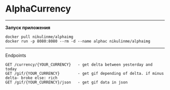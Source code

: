 # AlphaCurrency

___
**Запуск приложения**

```
docker pull nikulinme/alphaimg
docker run -p 8080:8080 --rm -d --name alphac nikulinme/alphaimg
```

___
Endpoints
```
GET /currency/{YOUR_CURRENCY}   - get delta between yesterday and today
GET /gif/{YOUR_CURRENCY}        - get gif depending of delta. if minus delta- broke else: rich
GET /gif/{YOUR_CURRENCY}/json   - get gif data in json
```